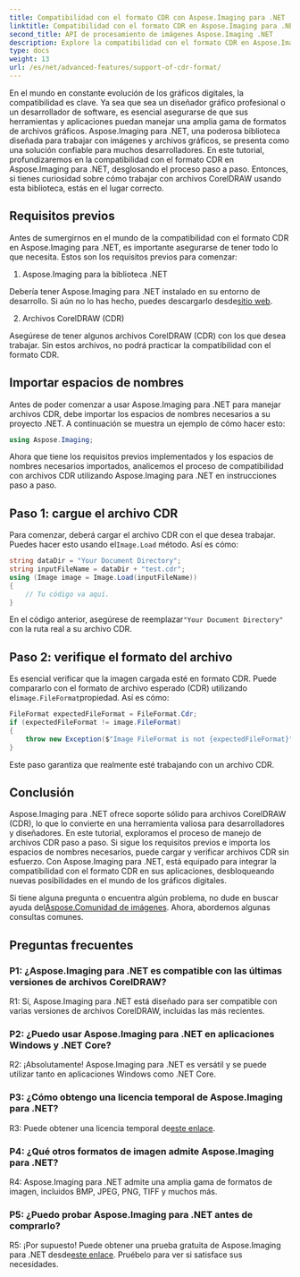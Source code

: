 ```yaml
---
title: Compatibilidad con el formato CDR con Aspose.Imaging para .NET
linktitle: Compatibilidad con el formato CDR en Aspose.Imaging para .NET
second_title: API de procesamiento de imágenes Aspose.Imaging .NET
description: Explore la compatibilidad con el formato CDR en Aspose.Imaging para .NET. Guía paso a paso para cargar y verificar archivos CorelDRAW. Perfecto para desarrolladores y diseñadores.
type: docs
weight: 13
url: /es/net/advanced-features/support-of-cdr-format/
---
```

En el mundo en constante evolución de los gráficos digitales, la compatibilidad es clave. Ya sea que sea un diseñador gráfico profesional o un desarrollador de software, es esencial asegurarse de que sus herramientas y aplicaciones puedan manejar una amplia gama de formatos de archivos gráficos. Aspose.Imaging para .NET, una poderosa biblioteca diseñada para trabajar con imágenes y archivos gráficos, se presenta como una solución confiable para muchos desarrolladores. En este tutorial, profundizaremos en la compatibilidad con el formato CDR en Aspose.Imaging para .NET, desglosando el proceso paso a paso. Entonces, si tienes curiosidad sobre cómo trabajar con archivos CorelDRAW usando esta biblioteca, estás en el lugar correcto.

## Requisitos previos

Antes de sumergirnos en el mundo de la compatibilidad con el formato CDR en Aspose.Imaging para .NET, es importante asegurarse de tener todo lo que necesita. Estos son los requisitos previos para comenzar:

1. Aspose.Imaging para la biblioteca .NET

 Debería tener Aspose.Imaging para .NET instalado en su entorno de desarrollo. Si aún no lo has hecho, puedes descargarlo desde[sitio web](https://releases.aspose.com/imaging/net/).

2. Archivos CorelDRAW (CDR)

Asegúrese de tener algunos archivos CorelDRAW (CDR) con los que desea trabajar. Sin estos archivos, no podrá practicar la compatibilidad con el formato CDR.

## Importar espacios de nombres

Antes de poder comenzar a usar Aspose.Imaging para .NET para manejar archivos CDR, debe importar los espacios de nombres necesarios a su proyecto .NET. A continuación se muestra un ejemplo de cómo hacer esto:

```csharp
using Aspose.Imaging;
```

Ahora que tiene los requisitos previos implementados y los espacios de nombres necesarios importados, analicemos el proceso de compatibilidad con archivos CDR utilizando Aspose.Imaging para .NET en instrucciones paso a paso.

## Paso 1: cargue el archivo CDR

 Para comenzar, deberá cargar el archivo CDR con el que desea trabajar. Puedes hacer esto usando el`Image.Load` método. Así es cómo:

```csharp
string dataDir = "Your Document Directory";
string inputFileName = dataDir + "test.cdr";
using (Image image = Image.Load(inputFileName))
{
    // Tu código va aquí.
}
```

 En el código anterior, asegúrese de reemplazar`"Your Document Directory"` con la ruta real a su archivo CDR.

## Paso 2: verifique el formato del archivo

 Es esencial verificar que la imagen cargada esté en formato CDR. Puede compararlo con el formato de archivo esperado (CDR) utilizando el`image.FileFormat`propiedad. Así es cómo:

```csharp
FileFormat expectedFileFormat = FileFormat.Cdr;
if (expectedFileFormat != image.FileFormat)
{
    throw new Exception($"Image FileFormat is not {expectedFileFormat}");
}
```

Este paso garantiza que realmente esté trabajando con un archivo CDR.

## Conclusión

Aspose.Imaging para .NET ofrece soporte sólido para archivos CorelDRAW (CDR), lo que lo convierte en una herramienta valiosa para desarrolladores y diseñadores. En este tutorial, exploramos el proceso de manejo de archivos CDR paso a paso. Si sigue los requisitos previos e importa los espacios de nombres necesarios, puede cargar y verificar archivos CDR sin esfuerzo. Con Aspose.Imaging para .NET, está equipado para integrar la compatibilidad con el formato CDR en sus aplicaciones, desbloqueando nuevas posibilidades en el mundo de los gráficos digitales.

 Si tiene alguna pregunta o encuentra algún problema, no dude en buscar ayuda del[Aspose.Comunidad de imágenes](https://forum.aspose.com/). Ahora, abordemos algunas consultas comunes.

## Preguntas frecuentes

### P1: ¿Aspose.Imaging para .NET es compatible con las últimas versiones de archivos CorelDRAW?

R1: Sí, Aspose.Imaging para .NET está diseñado para ser compatible con varias versiones de archivos CorelDRAW, incluidas las más recientes.

### P2: ¿Puedo usar Aspose.Imaging para .NET en aplicaciones Windows y .NET Core?

R2: ¡Absolutamente! Aspose.Imaging para .NET es versátil y se puede utilizar tanto en aplicaciones Windows como .NET Core.

### P3: ¿Cómo obtengo una licencia temporal de Aspose.Imaging para .NET?

 R3: Puede obtener una licencia temporal de[este enlace](https://purchase.aspose.com/temporary-license/).

### P4: ¿Qué otros formatos de imagen admite Aspose.Imaging para .NET?

R4: Aspose.Imaging para .NET admite una amplia gama de formatos de imagen, incluidos BMP, JPEG, PNG, TIFF y muchos más.

### P5: ¿Puedo probar Aspose.Imaging para .NET antes de comprarlo?

 R5: ¡Por supuesto! Puede obtener una prueba gratuita de Aspose.Imaging para .NET desde[este enlace](https://releases.aspose.com/). Pruébelo para ver si satisface sus necesidades.
